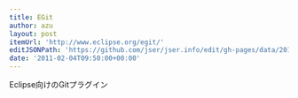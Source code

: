 ```yaml
---
title: EGit
author: azu
layout: post
itemUrl: 'http://www.eclipse.org/egit/'
editJSONPath: 'https://github.com/jser/jser.info/edit/gh-pages/data/2011/02/index.json'
date: '2011-02-04T09:50:00+00:00'
---
```

Eclipse向けのGitプラグイン
